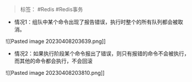 > 标签： #Redis #Redis事务 

-   情况1：组队中某个命令出现了报告错误，执行时整个的所有队列都会被取消。

![[Pasted image 20230408203639.png]]

-   情况2：如果执行阶段某个命令报出了错误，则只有报错的命令不会被执行，而其他的命令都会执行，不会回滚

![[Pasted image 20230408203810.png]]